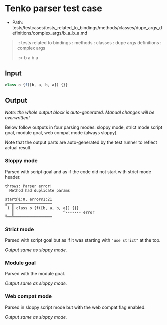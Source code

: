 # Tenko parser test case

- Path: tests/testcases/tests_related_to_bindings/methods/classes/dupe_args_definitions/complex_args/b_a_b_a.md

> :: tests related to bindings : methods : classes : dupe args definitions : complex args
>
> ::> b a b a

## Input

`````js
class o {f([b, a, b, a]) {}}
`````

## Output

_Note: the whole output block is auto-generated. Manual changes will be overwritten!_

Below follow outputs in four parsing modes: sloppy mode, strict mode script goal, module goal, web compat mode (always sloppy).

Note that the output parts are auto-generated by the test runner to reflect actual result.

### Sloppy mode

Parsed with script goal and as if the code did not start with strict mode header.

`````
throws: Parser error!
  Method had duplicate params

start@1:0, error@1:21
╔══╦═════════════════
 1 ║ class o {f([b, a, b, a]) {}}
   ║                      ^------- error
╚══╩═════════════════

`````

### Strict mode

Parsed with script goal but as if it was starting with `"use strict"` at the top.

_Output same as sloppy mode._

### Module goal

Parsed with the module goal.

_Output same as sloppy mode._

### Web compat mode

Parsed in sloppy script mode but with the web compat flag enabled.

_Output same as sloppy mode._
